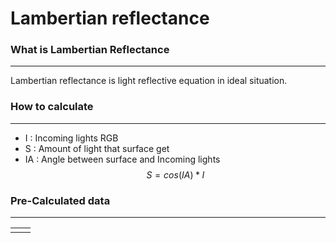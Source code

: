 # Lambertian reflectance
### What is Lambertian Reflectance
---
 Lambertian reflectance is light reflective equation in ideal situation.
### How to calculate
---
- I : Incoming lights RGB
- S : Amount of light that surface get
- IA : Angle between surface and Incoming lights
$$S = cos( IA ) * I$$
### Pre-Calculated data
---

|     |     |
| --- | --- |
|     |     |

